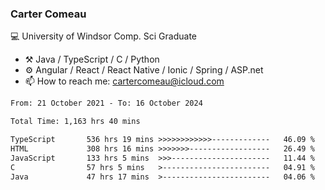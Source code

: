 ### Carter Comeau

💻 University of Windsor Comp. Sci Graduate

- ⚒️ Java / TypeScript / C / Python
- ⚙️ Angular / React / React Native / Ionic / Spring / ASP.net
- 📫 How to reach me: cartercomeau@icloud.com

<!--START_SECTION:waka-->

```txt
From: 21 October 2021 - To: 16 October 2024

Total Time: 1,163 hrs 40 mins

TypeScript       536 hrs 19 mins >>>>>>>>>>>>-------------   46.09 %
HTML             308 hrs 16 mins >>>>>>>------------------   26.49 %
JavaScript       133 hrs 5 mins  >>>----------------------   11.44 %
C                57 hrs 5 mins   >------------------------   04.91 %
Java             47 hrs 17 mins  >------------------------   04.06 %
```

<!--END_SECTION:waka-->
